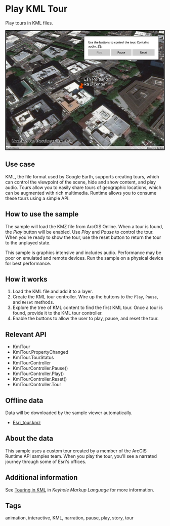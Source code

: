 # Play KML Tour

Play tours in KML files.

![Image of play KML tour](PlayKmlTours.jpg)

## Use case

KML, the file format used by Google Earth, supports creating tours, which can control the viewpoint of the scene, hide and show content, and play audio. Tours allow you to easily share tours of geographic locations, which can be augmented with rich multimedia. Runtime allows you to consume these tours using a simple API.

## How to use the sample

The sample will load the KMZ file from ArcGIS Online. When a tour is found, the _Play_ button will be enabled. Use _Play_ and _Pause_ to control the tour. When you're ready to show the tour, use the reset button to return the tour to the unplayed state.

This sample is graphics intensive and includes audio. Performance may be poor on emulated and remote devices. Run the sample on a physical device for best performance.

## How it works

1. Load the KML file and add it to a layer.
2. Create the KML tour controller. Wire up the buttons to the `Play`, `Pause`, and `Reset` methods.
3. Explore the tree of KML content to find the first KML tour. Once a tour is found, provide it to the KML tour controller.
4. Enable the buttons to allow the user to play, pause, and reset the tour.

## Relevant API

* KmlTour
* KmlTour.PropertyChanged
* KmlTour.TourStatus
* KmlTourController
* KmlTourController.Pause()
* KmlTourController.Play()
* KmlTourController.Reset()
* KmlTourController.Tour

## Offline data

Data will be downloaded by the sample viewer automatically.

* [Esri_tour.kmz](https://arcgisruntime.maps.arcgis.com/home/item.html?id=f10b1d37fdd645c9bc9b189fb546307c)

## About the data

This sample uses a custom tour created by a member of the ArcGIS Runtime API samples team. When you play the tour, you'll see a narrated journey through some of Esri's offices.

## Additional information

See [Touring in KML](https://developers.google.com/kml/documentation/touring) in *Keyhole Markup Language* for more information.

## Tags

animation, interactive, KML, narration, pause, play, story, tour